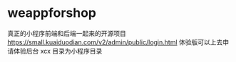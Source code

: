 # weappforshop
真正的小程序前端和后端一起来的开源项目
https://small.kuaiduodian.com/v2/admin/public/login.html 体验版可以上去申请体验后台
xcx 目录为小程序目录
